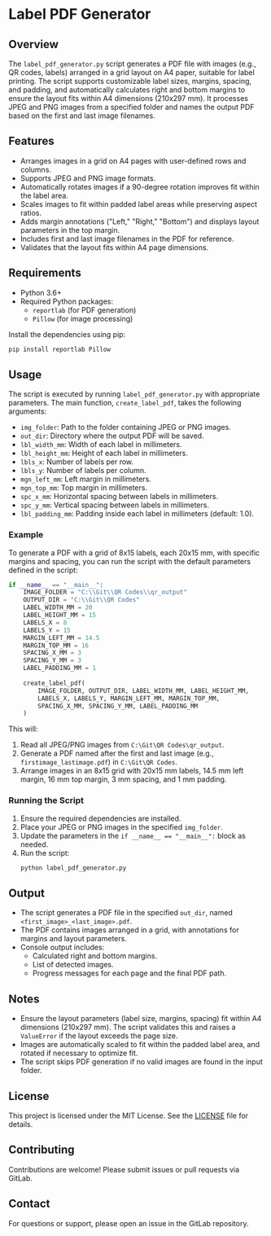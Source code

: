# Label PDF Generator

## Overview
The `label_pdf_generator.py` script generates a PDF file with images (e.g., QR codes, labels) arranged in a grid layout on A4 paper, suitable for label printing. The script supports customizable label sizes, margins, spacing, and padding, and automatically calculates right and bottom margins to ensure the layout fits within A4 dimensions (210x297 mm). It processes JPEG and PNG images from a specified folder and names the output PDF based on the first and last image filenames.

## Features
- Arranges images in a grid on A4 pages with user-defined rows and columns.
- Supports JPEG and PNG image formats.
- Automatically rotates images if a 90-degree rotation improves fit within the label area.
- Scales images to fit within padded label areas while preserving aspect ratios.
- Adds margin annotations ("Left," "Right," "Bottom") and displays layout parameters in the top margin.
- Includes first and last image filenames in the PDF for reference.
- Validates that the layout fits within A4 page dimensions.

## Requirements
- Python 3.6+
- Required Python packages:
  - `reportlab` (for PDF generation)
  - `Pillow` (for image processing)

Install the dependencies using pip:
```bash
pip install reportlab Pillow
```

## Usage
The script is executed by running `label_pdf_generator.py` with appropriate parameters. The main function, `create_label_pdf`, takes the following arguments:

- `img_folder`: Path to the folder containing JPEG or PNG images.
- `out_dir`: Directory where the output PDF will be saved.
- `lbl_width_mm`: Width of each label in millimeters.
- `lbl_height_mm`: Height of each label in millimeters.
- `lbls_x`: Number of labels per row.
- `lbls_y`: Number of labels per column.
- `mgn_left_mm`: Left margin in millimeters.
- `mgn_top_mm`: Top margin in millimeters.
- `spc_x_mm`: Horizontal spacing between labels in millimeters.
- `spc_y_mm`: Vertical spacing between labels in millimeters.
- `lbl_padding_mm`: Padding inside each label in millimeters (default: 1.0).

### Example
To generate a PDF with a grid of 8x15 labels, each 20x15 mm, with specific margins and spacing, you can run the script with the default parameters defined in the script:

```python
if __name__ == "__main__":
    IMAGE_FOLDER = "C:\\Git\\QR Codes\\qr_output"
    OUTPUT_DIR = "C:\\Git\\QR Codes"
    LABEL_WIDTH_MM = 20
    LABEL_HEIGHT_MM = 15
    LABELS_X = 8
    LABELS_Y = 15
    MARGIN_LEFT_MM = 14.5
    MARGIN_TOP_MM = 16
    SPACING_X_MM = 3
    SPACING_Y_MM = 3
    LABEL_PADDING_MM = 1
    
    create_label_pdf(
        IMAGE_FOLDER, OUTPUT_DIR, LABEL_WIDTH_MM, LABEL_HEIGHT_MM,
        LABELS_X, LABELS_Y, MARGIN_LEFT_MM, MARGIN_TOP_MM,
        SPACING_X_MM, SPACING_Y_MM, LABEL_PADDING_MM
    )
```

This will:
1. Read all JPEG/PNG images from `C:\Git\QR Codes\qr_output`.
2. Generate a PDF named after the first and last image (e.g., `firstimage_lastimage.pdf`) in `C:\Git\QR Codes`.
3. Arrange images in an 8x15 grid with 20x15 mm labels, 14.5 mm left margin, 16 mm top margin, 3 mm spacing, and 1 mm padding.

### Running the Script
1. Ensure the required dependencies are installed.
2. Place your JPEG or PNG images in the specified `img_folder`.
3. Update the parameters in the `if __name__ == "__main__":` block as needed.
4. Run the script:
   ```bash
   python label_pdf_generator.py
   ```

## Output
- The script generates a PDF file in the specified `out_dir`, named `<first_image>_<last_image>.pdf`.
- The PDF contains images arranged in a grid, with annotations for margins and layout parameters.
- Console output includes:
  - Calculated right and bottom margins.
  - List of detected images.
  - Progress messages for each page and the final PDF path.

## Notes
- Ensure the layout parameters (label size, margins, spacing) fit within A4 dimensions (210x297 mm). The script validates this and raises a `ValueError` if the layout exceeds the page size.
- Images are automatically scaled to fit within the padded label area, and rotated if necessary to optimize fit.
- The script skips PDF generation if no valid images are found in the input folder.

## License
This project is licensed under the MIT License. See the [LICENSE](LICENSE) file for details.

## Contributing
Contributions are welcome! Please submit issues or pull requests via GitLab.

## Contact
For questions or support, please open an issue in the GitLab repository.